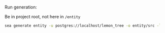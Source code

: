 Run generation:

Be in project root, not here in `/entity`

```bash
sea generate entity -u postgres://localhost/lemon_tree -o entity/src -l --with-serde both
```